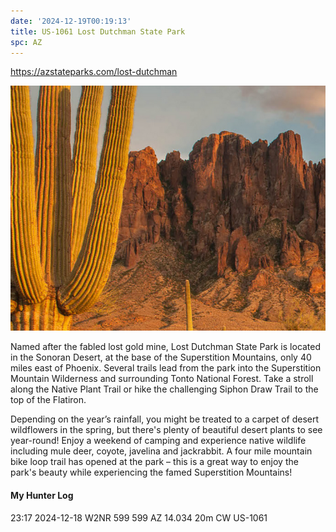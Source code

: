```yaml
---
date: '2024-12-19T00:19:13'
title: US-1061 Lost Dutchman State Park
spc: AZ
---
```


https://azstateparks.com/lost-dutchman

![pasted_image001.png](/static/pasted_image001_0020.png)

Named after the fabled lost gold mine, Lost Dutchman State Park is located in the Sonoran Desert, at the base of the Superstition Mountains, only 40 miles east of Phoenix. Several trails lead from the park into the Superstition Mountain Wilderness and surrounding Tonto National Forest. Take a stroll along the Native Plant Trail or hike the challenging Siphon Draw Trail to the top of the Flatiron.

Depending on the year’s rainfall, you might be treated to a carpet of desert wildflowers in the spring, but there's plenty of beautiful desert plants to see year-round! Enjoy a weekend of camping and experience native wildlife including mule deer, coyote, javelina and jackrabbit. A four mile mountain bike loop trail has opened at the park – this is a great way to enjoy the park's beauty while experiencing the famed Superstition Mountains!

#### My Hunter Log
23:17    2024-12-18    W2NR    599    599    AZ    14.034    20m    CW    US-1061

